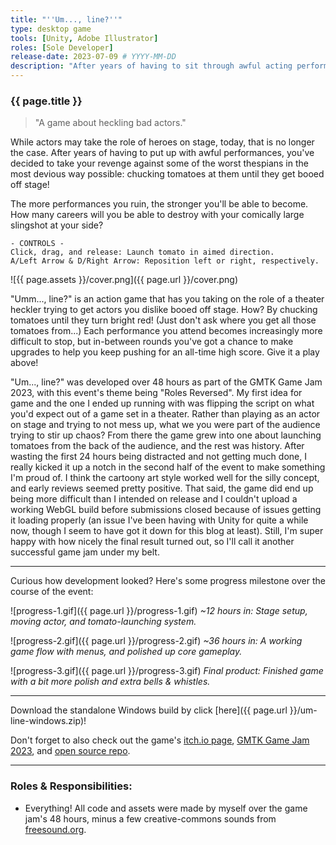 ```yaml
---
title: "''Um..., line?''"
type: desktop game
tools: [Unity, Adobe Illustrator]
roles: [Sole Developer]
release-date: 2023-07-09 # YYYY-MM-DD
description: "After years of having to sit through awful acting performances, it's finally time for you to take revenge. Become the heckler and ruin performances the way you know best: chucking tomatoes!"
---
```


### {{ page.title }}

<div style="text-align: center; padding: 0; border: 0; margin: 0;">
  <canvas id="unity-canvas" width=800 height=480 style="width: 800px; height: 480px; background: #231F20"></canvas>
  <script src="Build/WebGL.loader.js"></script>
  <script>
    createUnityInstance(document.querySelector("#unity-canvas"), {
      dataUrl: "Build/WebGL.data",
      frameworkUrl: "Build/WebGL.framework.js",
      codeUrl: "Build/WebGL.wasm",
      streamingAssetsUrl: "StreamingAssets",
      companyName: "rjmarzec Games",
      productName: "Um..., line - A game about heckling bad actors",
      productVersion: "1.0",
      // matchWebGLToCanvasSize: false, // Uncomment this to separately control WebGL canvas render size and DOM element size.
      // devicePixelRatio: 1, // Uncomment this to override low DPI rendering on high DPI displays.
    });
  </script>
</div>

> "A game about heckling bad actors."

While actors may take the role of heroes on stage, today, that is no longer the case. After years of having to put up with awful performances, you've decided to take your revenge against some of the worst thespians in the most devious way possible: chucking tomatoes at them until they get booed off stage!

The more performances you ruin, the stronger you'll be able to become. How many careers will you be able to destroy with your comically large slingshot at your side?

```
- CONTROLS -
Click, drag, and release: Launch tomato in aimed direction.
A/Left Arrow & D/Right Arrow: Reposition left or right, respectively.
```

![{{ page.assets }}/cover.png]({{ page.url }}/cover.png)

"Umm..., line?" is an action game that has you taking on the role of a theater heckler trying to get actors you dislike booed off stage. How? By chucking tomatoes until they turn bright red! (Just don't ask where you get all those tomatoes from...) Each performance you attend becomes increasingly more difficult to stop, but in-between rounds you've got a chance to make upgrades to help you keep pushing for an all-time high score. Give it a play above!

"Um..., line?" was developed over 48 hours as part of the GMTK Game Jam 2023, with this event's theme being "Roles Reversed". My first idea for game and the one I ended up running with was flipping the script on what you'd expect out of a game set in a theater. Rather than playing as an actor on stage and trying to not mess up, what we you were part of the audience trying to stir up chaos? From there the game grew into one about launching tomatoes from the back of the audience, and the rest was history. After wasting the first 24 hours being distracted and not getting much done, I really kicked it up a notch in the second half of the event to make something I'm proud of. I think the cartoony art style worked well for the silly concept, and early reviews seemed pretty positive. That said, the game did end up being more difficult than I intended on release and I couldn't upload a working WebGL build before submissions closed because of issues getting it loading properly (an issue I've been having with Unity for quite a while now, though I seem to have got it down for this blog at least). Still, I'm super happy with how nicely the final result turned out, so I'll call it another successful game jam under my belt.

---

Curious how development looked? Here's some progress milestone over the course of the event:

![progress-1.gif]({{ page.url }}/progress-1.gif)
*~12 hours in: Stage setup, moving actor, and tomato-launching system.*

![progress-2.gif]({{ page.url }}/progress-2.gif)
*~36 hours in: A working game flow with menus, and polished up core gameplay.*

![progress-3.gif]({{ page.url }}/progress-3.gif)
*Final product: Finished game with a bit more polish and extra bells & whistles.*

---

Download the standalone Windows build by click [here]({{ page.url }}/um-line-windows.zip)!

Don't forget to also check out the game's [itch.io page](https://rjmarzec.itch.io/um-line), [GMTK Game Jam 2023](https://itch.io/jam/gmtk-2023/rate/2160631), and [open source repo](https://github.com/rjmarzec/gmtk-game-jam-2023).

---

### Roles & Responsibilities:
* Everything! All code and assets were made by myself over the game jam's 48 hours, minus a few creative-commons sounds from [freesound.org](https://freesound.org/).
